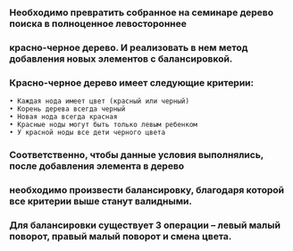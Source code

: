 
### Необходимо превратить собранное на семинаре дерево поиска в полноценное левостороннее
### красно-черное дерево. И реализовать в нем метод добавления новых элементов с балансировкой.

### Красно-черное дерево имеет следующие критерии:
    • Каждая нода имеет цвет (красный или черный)
    • Корень дерева всегда черный
    • Новая нода всегда красная
    • Красные ноды могут быть только левым ребенком
    • У краcной ноды все дети черного цвета

### Соответственно, чтобы данные условия выполнялись, после добавления элемента в дерево 
### необходимо произвести балансировку, благодаря которой все критерии выше станут валидными.
### Для балансировки существует 3 операции – левый малый поворот, правый малый поворот и смена цвета.
